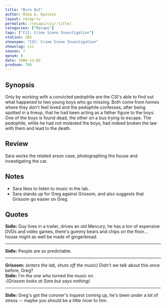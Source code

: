 ```yaml
---
title: "Burn Out"
author: Mika A. Epstein
layout: recap-tv
permalink: /recaps/csi/:title/
categories: ["Recaps"]
tags: ["CSI: Crime Scene Investigation"]
station: CBS
showname: "CSI: Crime Scene Investigation"
showslug: csi
season: 7  
epnum: 6
date: 2006-11-02
prodnum: 706  
---
```


## Synopsis

Only by working with a convicted pedophile are the CSI's able to find out what happened to two young boys who go missing. Both come from homes where they don't feel loved and the pedophile confesses, after being spotted in a lineup, that he had been acting as a father figure to the boys. One of the boys is found dead, the other on a bus trying to escape. The pedophile, while he had not molested the boys, had indeed broken the law with them and lead to the death.

## Review

Sara works the related arson case, photographing the house and investigating the car.

## Notes

* Sara likes to listen to music in the lab.  
* Sara stands up for Greg against Grissom, and also suggests that Grissom go easier on Greg.

## Quotes

**Sidle:** Guy lives in a trailer, drives an old Mercury, he has a ton of expensive DVDs and video games, there's gummy bears and chips on the floor... house might as well be made of gingerbread.  

- - -

**Sidle:** People are so predictable.

- - -

**Grissom:** _(enters the lab, shuts off the music)_ Didn't we talk about this once before, Greg?  
**Sidle:** I'm the one who turned the music on.  
:_(Grissom looks at Sara but says nothing)_  

- - -

**Sidle:** Greg's got the coroner's inquest coming up, he's been under a lot of stress -- maybe you should be a little nicer to him.
